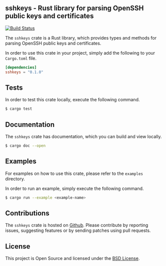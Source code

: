 ## sshkeys - Rust library for parsing OpenSSH public keys and certificates

[![Build Status](https://travis-ci.org/dnaeon/rust-sshkeys.svg?branch=master)](https://travis-ci.org/dnaeon/rust-sshkeys)

The `sshkeys` crate is a Rust library, which provides types and methods for
parsing OpenSSH public keys and certificates.

In order to use this crate in your project, simply add the following to your
`Cargo.toml` file.

```toml
[dependencies]
sshkeys = "0.1.0"
```

## Tests

In order to test this crate locally, execute the following command.

```bash
$ cargo test
```

## Documentation

The `sshkeys` crate has documentation, which you can build and view locally.

```bash
$ cargo doc --open
```

## Examples

For examples on how to use this crate, please refer to the `examples` directory.

In order to run an example, simply execute the following command.

```bash
$ cargo run --example <example-name>
```

## Contributions

The `sshkeys` crate is hosted on [Github](https://github.com/dnaeon/rust-sshkeys).
Please contribute by reporting issues, suggesting features or by
sending patches using pull requests.

## License

This project is Open Source and licensed under the
[BSD License](http://opensource.org/licenses/BSD-2-Clause).
